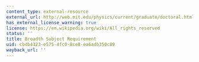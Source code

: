 ```yaml
---
content_type: external-resource
external_url: http://web.mit.edu/physics/current/graduate/doctoral.html#breadth
has_external_license_warning: true
license: https://en.wikipedia.org/wiki/All_rights_reserved
status: ''
title: Breadth Subject Requirement
uid: cbdb4323-e575-4fc0-8ce8-ea6adb350c89
wayback_url: ''
---
```

